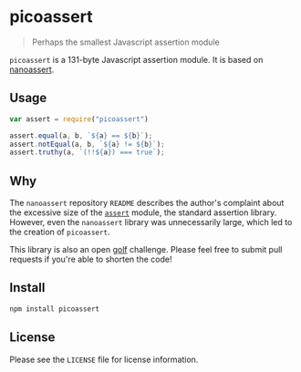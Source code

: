 # picoassert

> Perhaps the smallest Javascript assertion module

`picoassert` is a 131-byte Javascript assertion module. It is based on 
[nanoassert](https://github.com/emilbayes/nanoassert).

## Usage

```js
var assert = require("picoassert")

assert.equal(a, b, `${a} == ${b}`);
assert.notEqual(a, b, `${a} != ${b}`);
assert.truthy(a, `(!!${a}) === true`);
```

## Why

The `nanoassert` repository `README` describes the author's complaint about the
excessive size of the [`assert`](https://www.npmjs.com/package/assert) module,
the standard assertion library. However, even the `nanoassert` library was
unnecessarily large, which led to the creation of `picoassert`.

This library is also an open [golf](https://en.wikipedia.org/wiki/Code_golf)
challenge. Please feel free to submit pull requests if you're able to shorten
the code!

## Install

```sh
npm install picoassert
```

## License

Please see the `LICENSE` file for license information.
